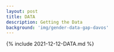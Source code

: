 ```yaml
---
layout: post
title: DATA
description: Getting the Data
background: 'img/gender-data-gap-davos'
---
```


{% include 2021-12-12-DATA.md %}